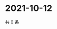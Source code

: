 # 2021-10-12

共 0 条

<!-- BEGIN WEIBO -->
<!-- 最后更新时间 Tue Oct 12 2021 14:10:06 GMT+0800 (China Standard Time) -->

<!-- END WEIBO -->
